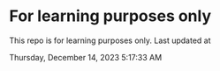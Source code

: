 # For learning purposes only
This repo is for learning purposes only.
Last updated at

Thursday, December 14, 2023 5:17:33 AM

